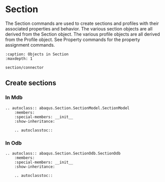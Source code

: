 # Section

The Section commands are used to create sections and profiles with their associated properties and behavior. The various section objects are all derived from the Section object. The various profile objects are all derived from the Profile object. See Property commands for the property assignment commands.

```{toctree}
:caption: Objects in Section
:maxdepth: 1

section/connector
```

## Create sections

### In Mdb

```{eval-rst}
.. autoclass:: abaqus.Section.SectionModel.SectionModel
    :members:
    :special-members: __init__
    :show-inheritance:

    .. autoclasstoc::

```

### In Odb

```{eval-rst}
.. autoclass:: abaqus.Section.SectionOdb.SectionOdb
    :members:
    :special-members: __init__
    :show-inheritance:

    .. autoclasstoc::

```
